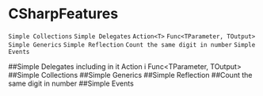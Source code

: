 # CSharpFeatures
`Simple Collections`
`Simple Delegates`
`Action<T>`
`Func<TParameter, TOutput>`
`Simple Generics`
`Simple Reflection`
`Count the same digit in number`
`Simple Events`

##Simple Delegates including in it Action<T> i Func<TParameter, TOutput>
##Simple Collections
##Simple Generics
##Simple Reflection
##Count the same digit in number
##Simple Events
